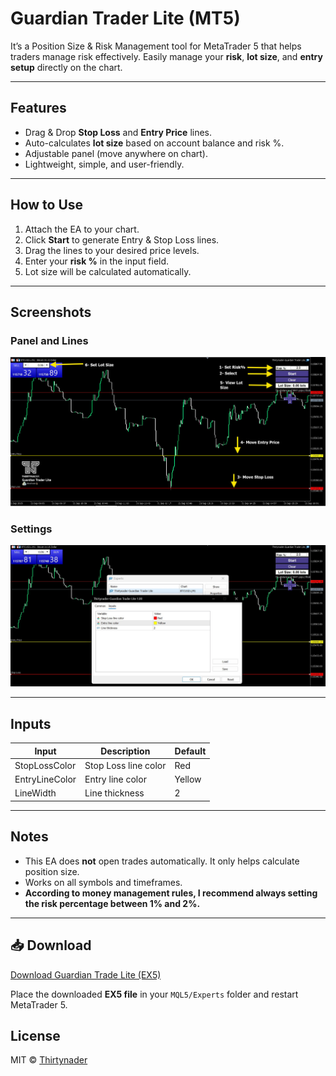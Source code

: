 # Guardian Trader Lite (MT5)

It’s a Position Size & Risk Management tool for MetaTrader 5 that helps traders manage risk effectively. 
Easily manage your **risk**, **lot size**, and **entry setup** directly on the chart.

---

## Features
-  Drag & Drop **Stop Loss** and **Entry Price** lines.
-  Auto-calculates **lot size** based on account balance and risk %.
-  Adjustable panel (move anywhere on chart).
-  Lightweight, simple, and user-friendly.

---

## How to Use
1. Attach the EA to your chart.
2. Click **Start** to generate Entry & Stop Loss lines.
3. Drag the lines to your desired price levels.
4. Enter your **risk %** in the input field.
5. Lot size will be calculated automatically.

---

## Screenshots

### Panel and Lines
![Guardian Trade Lite Screenshot 1](Screenshot-GT3.jpg)

### Settings
![Guardian Trade Lite Screenshot 2](Screenshot-GT4.jpg)

---

## Inputs
| Input              | Description              | Default |
|--------------------|--------------------------|---------|
| StopLossColor      | Stop Loss line color     | Red     |
| EntryLineColor     | Entry line color         | Yellow  |
| LineWidth          | Line thickness           | 2       |

---

## Notes
- This EA does **not** open trades automatically. It only helps calculate position size.
- Works on all symbols and timeframes.
- **According to money management rules, I recommend always setting the risk percentage between 1% and 2%.**

---

## 📥 Download

[Download Guardian Trade Lite (EX5)](https://github.com/Thirtynader/Guardian-Trader-Lite-MT5/releases/download/1.00/Thirtynader-Guardian.Trader.Lite.ex5)

Place the downloaded **EX5 file** in your `MQL5/Experts` folder and restart MetaTrader 5.


## License
MIT © [Thirtynader](https://github.com/Thirtynader)

